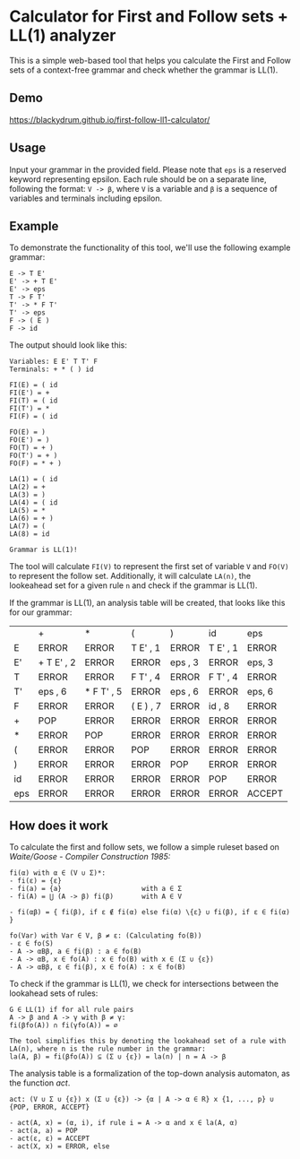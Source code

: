 # Calculator for First and Follow sets + LL(1) analyzer

<p>This is a simple web-based tool that helps you calculate the First and Follow sets of a context-free grammar and check whether the grammar is LL(1).</p>

## Demo
https://blackydrum.github.io/first-follow-ll1-calculator/

## Usage
Input your grammar in the provided field. Please note that ``eps`` is a reserved keyword representing epsilon. Each rule should be on a separate line, following the format: ``V -> β``, where ``V`` is a variable and ``β`` is a sequence of variables and terminals including epsilon.

## Example
To demonstrate the functionality of this tool, we'll use the following example grammar:
```
E -> T E'
E' -> + T E'
E' -> eps
T -> F T'
T' -> * F T'
T' -> eps
F -> ( E )
F -> id
```
The output should look like this:
```
Variables: E E' T T' F 
Terminals: + * ( ) id 

FI(E) = ( id
FI(E') = +
FI(T) = ( id
FI(T') = *
FI(F) = ( id

FO(E) = )
FO(E') = )
FO(T) = + )
FO(T') = + )
FO(F) = * + )

LA(1) = ( id
LA(2) = +
LA(3) = )
LA(4) = ( id
LA(5) = *
LA(6) = + )
LA(7) = (
LA(8) = id

Grammar is LL(1)!
```

The tool will calculate ``FI(V)`` to represent the first set of variable ``V`` and ``FO(V)`` to represent the follow set. Additionally, it will calculate ``LA(n)``, the lookeahead set for a given rule ``n`` and check if the grammar is LL(1).<br>

If the grammar is LL(1), an analysis table will be created, that looks like this for our grammar:
<table>
  <tr>
    <td></td>
    <td>+</td>
    <td>*</td>
    <td>(</td>
    <td>)</td>
    <td>id</td>
    <td>eps</td>
  </tr>
  <tr>
    <td>E</td>
    <td>ERROR</td>
    <td>ERROR</td>
    <td>T E' , 1</td>
    <td>ERROR</td>
    <td>T E' , 1</td>
    <td>ERROR</td>
  </tr>
  <tr>
    <td>E'</td>
    <td>+ T E' , 2</td>
    <td>ERROR</td>
    <td>ERROR</td>
    <td>eps , 3</td>
    <td>ERROR</td>
    <td>eps, 3</td>
  </tr>
  <tr>
    <td>T</td>
    <td>ERROR</td>
    <td>ERROR</td>
    <td>F T' , 4</td>
    <td>ERROR</td>
    <td>F T' , 4</td>
    <td>ERROR</td>
  </tr>
  <tr>
    <td>T'</td>
    <td>eps , 6</td>
    <td>* F T' , 5</td>
    <td>ERROR</td>
    <td>eps , 6</td>
    <td>ERROR</td>
    <td>eps, 6</td>
  </tr>
  <tr>
    <td>F</td>
    <td>ERROR</td>
    <td>ERROR</td>
    <td>( E ) , 7</td>
    <td>ERROR</td>
    <td>id , 8</td>
    <td>ERROR</td>
  </tr>
  <tr>
    <td>+</td>
    <td>POP</td>
    <td>ERROR</td>
    <td>ERROR</td>
    <td>ERROR</td>
    <td>ERROR</td>
    <td>ERROR</td>
  </tr>
  <tr>
    <td>*</td>
    <td>ERROR</td>
    <td>POP</td>
    <td>ERROR</td>
    <td>ERROR</td>
    <td>ERROR</td>
    <td>ERROR</td>
  </tr>
  <tr>
    <td>(</td>
    <td>ERROR</td>
    <td>ERROR</td>
    <td>POP</td>
    <td>ERROR</td>
    <td>ERROR</td>
    <td>ERROR</td>
  </tr>
  <tr>
    <td>)</td>
    <td>ERROR</td>
    <td>ERROR</td>
    <td>ERROR</td>
    <td>POP</td>
    <td>ERROR</td>
    <td>ERROR</td>
  </tr>
  <tr>
    <td>id</td>
    <td>ERROR</td>
    <td>ERROR</td>
    <td>ERROR</td>
    <td>ERROR</td>
    <td>POP</td>
    <td>ERROR</td>
  </tr>
  <tr>
    <td>eps</td>
    <td>ERROR</td>
    <td>ERROR</td>
    <td>ERROR</td>
    <td>ERROR</td>
    <td>ERROR</td>
    <td>ACCEPT</td>
  </tr>
</table>


## How does it work
To calculate the first and follow sets, we follow a simple ruleset based on <em>Waite/Goose - Compiler Construction 1985:</em> <br>
```
fi(α) with α ∈ (V ∪ Σ)*:
- fi(ε) = {ε}
- fi(a) = {a}                    with a ∈ Σ
- fi(A) = ⋃ (A -> β) fi(β)       with A ∈ V

- fi(αβ) = { fi(β), if ε ∉ fi(α) else fi(α) \{ε} ∪ fi(β), if ε ∈ fi(α) }

fo(Var) with Var ∈ V, β ≠ ε: (Calculating fo(B))
- ε ∈ fo(S)
- A -> αBβ, a ∈ fi(β) : a ∈ fo(B)
- A -> αB, x ∈ fo(A) : x ∈ fo(B) with x ∈ (Σ ∪ {ε})
- A -> αBβ, ε ∈ fi(β), x ∈ fo(A) : x ∈ fo(B)
```

To check if the grammar is LL(1), we check for intersections between the lookahead sets of rules: <br>
```
G ∈ LL(1) if for all rule pairs
A -> β and A -> γ with β ≠ γ:
fi(βfo(A)) ∩ fi(γfo(A)) = ∅

The tool simplifies this by denoting the lookahead set of a rule with LA(n), where n is the rule number in the grammar:
la(A, β) = fi(βfo(A)) ⊆ (Σ ∪ {ε}) = la(n) | n = A -> β
```

The analysis table is a formalization of the top-down analysis automaton, as the function <em>act</em>.
```
act: (V ∪ Σ ∪ {ε}) x (Σ ∪ {ε}) -> {α | A -> α ∈ R} x {1, ..., p} ∪ {POP, ERROR, ACCEPT}

- act(A, x) = (α, i), if rule i = A -> α and x ∈ la(A, α)
- act(a, a) = POP
- act(ε, ε) = ACCEPT
- act(X, x) = ERROR, else
```
